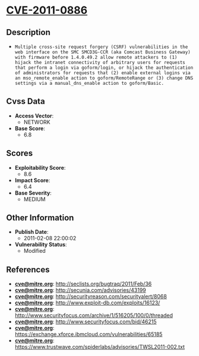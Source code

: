 
# [CVE-2011-0886](https://cve.mitre.org/cgi-bin/cvename.cgi?name=CVE-2011-0886)

## Description

- `Multiple cross-site request forgery (CSRF) vulnerabilities in the web interface on the SMC SMCD3G-CCR (aka Comcast Business Gateway) with firmware before 1.4.0.49.2 allow remote attackers to (1) hijack the intranet connectivity of arbitrary users for requests that perform a login via goform/login, or hijack the authentication of administrators for requests that (2) enable external logins via an mso_remote_enable action to goform/RemoteRange or (3) change DNS settings via a manual_dns_enable action to goform/Basic.`

## Cvss Data

- **Access Vector**:
  - NETWORK
- **Base Score**:
  - 6.8

## Scores

- **Exploitability Score**:
  - 8.6
- **Impact Score**:
  - 6.4
- **Base Severity**:
  - MEDIUM

## Other Information

- **Publish Date**:
  - 2011-02-08 22:00:02
- **Vulnerability Status**:
  - Modified

## References

- **cve@mitre.org**: http://seclists.org/bugtraq/2011/Feb/36
- **cve@mitre.org**: http://secunia.com/advisories/43199
- **cve@mitre.org**: http://securityreason.com/securityalert/8068
- **cve@mitre.org**: http://www.exploit-db.com/exploits/16123/
- **cve@mitre.org**: http://www.securityfocus.com/archive/1/516205/100/0/threaded
- **cve@mitre.org**: http://www.securityfocus.com/bid/46215
- **cve@mitre.org**: https://exchange.xforce.ibmcloud.com/vulnerabilities/65185
- **cve@mitre.org**: https://www.trustwave.com/spiderlabs/advisories/TWSL2011-002.txt
